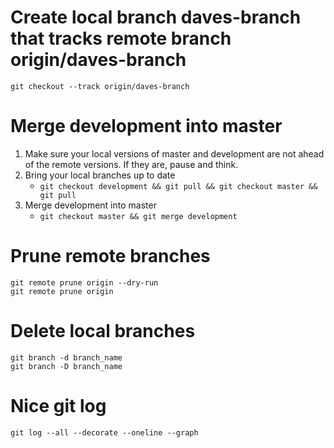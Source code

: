 # Create local branch daves-branch that tracks remote branch origin/daves-branch
	git checkout --track origin/daves-branch

# Merge development into master
1. Make sure your local versions of master and development are not ahead of the remote versions. If they are, pause and think.
2. Bring your local branches up to date
	- `git checkout development && git pull && git checkout master && git pull`
3. Merge development into master
	- `git checkout master && git merge development`

# Prune remote branches
	git remote prune origin --dry-run
	git remote prune origin

# Delete local branches
	git branch -d branch_name
	git branch -D branch_name

# Nice git log
	git log --all --decorate --oneline --graph
